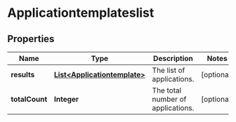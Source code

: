 
# Applicationtemplateslist

## Properties
Name | Type | Description | Notes
------------ | ------------- | ------------- | -------------
**results** | [**List&lt;Applicationtemplate&gt;**](Applicationtemplate.md) | The list of applications. |  [optional]
**totalCount** | **Integer** | The total number of applications. |  [optional]



